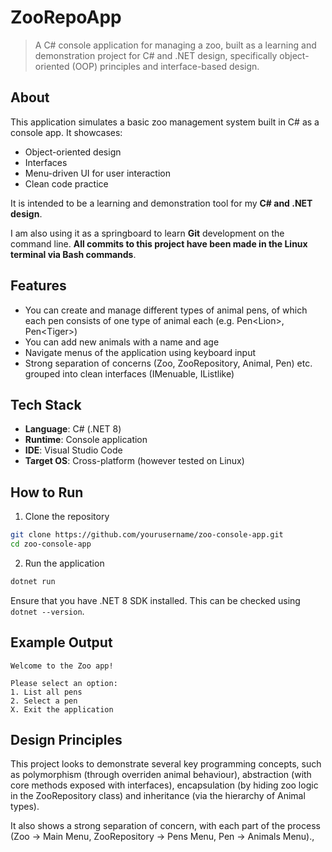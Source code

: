# ZooRepoApp

> A C# console application for managing a zoo, built as a learning and demonstration project for C# and .NET design, specifically object-oriented (OOP) principles and interface-based design.

## About
This application simulates a basic zoo management system built in C# as a console app. It showcases:
- Object-oriented design
- Interfaces
- Menu-driven UI for user interaction
- Clean code practice

It is intended to be a learning and demonstration tool for my **C# and .NET design**.

I am also using it as a springboard to learn **Git** development on the command line. **All commits to this project have been made in the Linux terminal via Bash commands**.

## Features
- You can create and manage different types of animal pens, of which each pen consists of one type of animal each (e.g. Pen\<Lion>, Pen\<Tiger>)
- You can add new animals with a name and age
- Navigate menus of the application using keyboard input
- Strong separation of concerns (Zoo, ZooRepository, Animal, Pen) etc. grouped into clean interfaces (IMenuable, IListlike)

## Tech Stack
- **Language**: C# (.NET 8)
- **Runtime**: Console application
- **IDE**: Visual Studio Code
- **Target OS**: Cross-platform (however tested on Linux)

## How to Run
1. Clone the repository
```bash
git clone https://github.com/yourusername/zoo-console-app.git
cd zoo-console-app
```
2. Run the application
```bash
dotnet run
```

Ensure that you have .NET 8 SDK installed. This can be checked using `dotnet --version`.

## Example Output
```
Welcome to the Zoo app!

Please select an option:
1. List all pens
2. Select a pen
X. Exit the application
```

## Design Principles
This project looks to demonstrate several key programming concepts, such as polymorphism (through overriden animal behaviour), abstraction (with core methods exposed with interfaces), encapsulation (by hiding zoo logic in the ZooRepository class) and inheritance (via the hierarchy of Animal types). 

It also shows a strong separation of concern, with each part of the process (Zoo -> Main Menu, ZooRepository -> Pens Menu, Pen -> Animals Menu).,